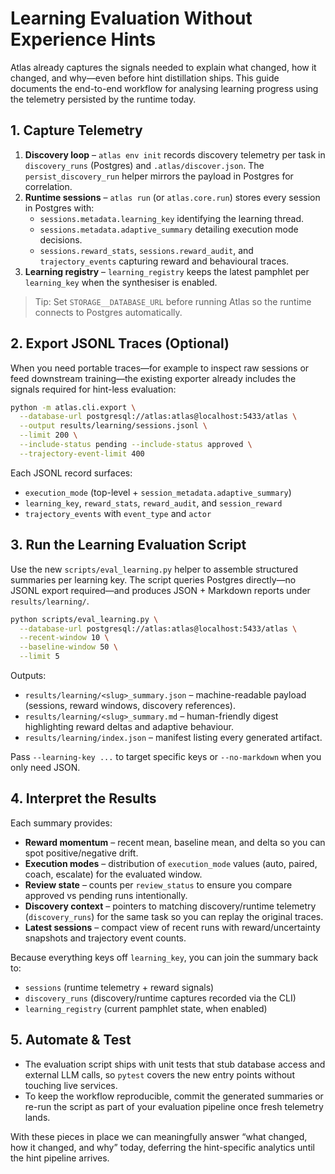 # Learning Evaluation Without Experience Hints

Atlas already captures the signals needed to explain what changed, how it changed, and why—even before hint
distillation ships. This guide documents the end-to-end workflow for analysing learning progress using the telemetry
persisted by the runtime today.

## 1. Capture Telemetry

1. **Discovery loop** – `atlas env init` records discovery telemetry per task in `discovery_runs` (Postgres) and
   `.atlas/discover.json`. The `persist_discovery_run` helper mirrors the payload in Postgres for correlation.
2. **Runtime sessions** – `atlas run` (or `atlas.core.run`) stores every session in Postgres with:
   - `sessions.metadata.learning_key` identifying the learning thread.
   - `sessions.metadata.adaptive_summary` detailing execution mode decisions.
   - `sessions.reward_stats`, `sessions.reward_audit`, and `trajectory_events` capturing reward and behavioural traces.
3. **Learning registry** – `learning_registry` keeps the latest pamphlet per `learning_key` when the synthesiser is
   enabled.

> Tip: Set `STORAGE__DATABASE_URL` before running Atlas so the runtime connects to Postgres automatically.

## 2. Export JSONL Traces (Optional)

When you need portable traces—for example to inspect raw sessions or feed downstream training—the existing exporter
already includes the signals required for hint-less evaluation:

```bash
python -m atlas.cli.export \
  --database-url postgresql://atlas:atlas@localhost:5433/atlas \
  --output results/learning/sessions.jsonl \
  --limit 200 \
  --include-status pending --include-status approved \
  --trajectory-event-limit 400
```

Each JSONL record surfaces:

- `execution_mode` (top-level + `session_metadata.adaptive_summary`)
- `learning_key`, `reward_stats`, `reward_audit`, and `session_reward`
- `trajectory_events` with `event_type` and `actor`

## 3. Run the Learning Evaluation Script

Use the new `scripts/eval_learning.py` helper to assemble structured summaries per learning key. The script queries
Postgres directly—no JSONL export required—and produces JSON + Markdown reports under `results/learning/`.

```bash
python scripts/eval_learning.py \
  --database-url postgresql://atlas:atlas@localhost:5433/atlas \
  --recent-window 10 \
  --baseline-window 50 \
  --limit 5
```

Outputs:

- `results/learning/<slug>_summary.json` – machine-readable payload (sessions, reward windows, discovery references).
- `results/learning/<slug>_summary.md` – human-friendly digest highlighting reward deltas and adaptive behaviour.
- `results/learning/index.json` – manifest listing every generated artifact.

Pass `--learning-key ...` to target specific keys or `--no-markdown` when you only need JSON.

## 4. Interpret the Results

Each summary provides:

- **Reward momentum** – recent mean, baseline mean, and delta so you can spot positive/negative drift.
- **Execution modes** – distribution of `execution_mode` values (auto, paired, coach, escalate) for the evaluated window.
- **Review state** – counts per `review_status` to ensure you compare approved vs pending runs intentionally.
- **Discovery context** – pointers to matching discovery/runtime telemetry (`discovery_runs`) for the same task so you
  can replay the original traces.
- **Latest sessions** – compact view of recent runs with reward/uncertainty snapshots and trajectory event counts.

Because everything keys off `learning_key`, you can join the summary back to:

- `sessions` (runtime telemetry + reward signals)
- `discovery_runs` (discovery/runtime captures recorded via the CLI)
- `learning_registry` (current pamphlet state, when enabled)

## 5. Automate & Test

- The evaluation script ships with unit tests that stub database access and external LLM calls, so `pytest` covers the
  new entry points without touching live services.
- To keep the workflow reproducible, commit the generated summaries or re-run the script as part of your evaluation
  pipeline once fresh telemetry lands.

With these pieces in place we can meaningfully answer “what changed, how it changed, and why” today, deferring the
hint-specific analytics until the hint pipeline arrives.
